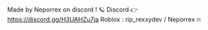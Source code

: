 Made by Neporrex on discord ! 🪐
Discord 👉 https://discord.gg/H3UAHZu7ja
Roblox : rip_rexxydev / Neporrex 🔥
